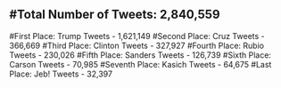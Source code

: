 #Total Number of Tweets: 2,840,559 
---
#First Place: Trump Tweets - 1,621,149
#Second Place: Cruz Tweets - 366,669
#Third Place: Clinton Tweets - 327,927
#Fourth Place: Rubio Tweets - 230,026
#Fifth Place: Sanders Tweets - 126,739
#Sixth Place: Carson Tweets - 70,985
#Seventh Place: Kasich Tweets - 64,675
#Last Place: Jeb! Tweets - 32,397
